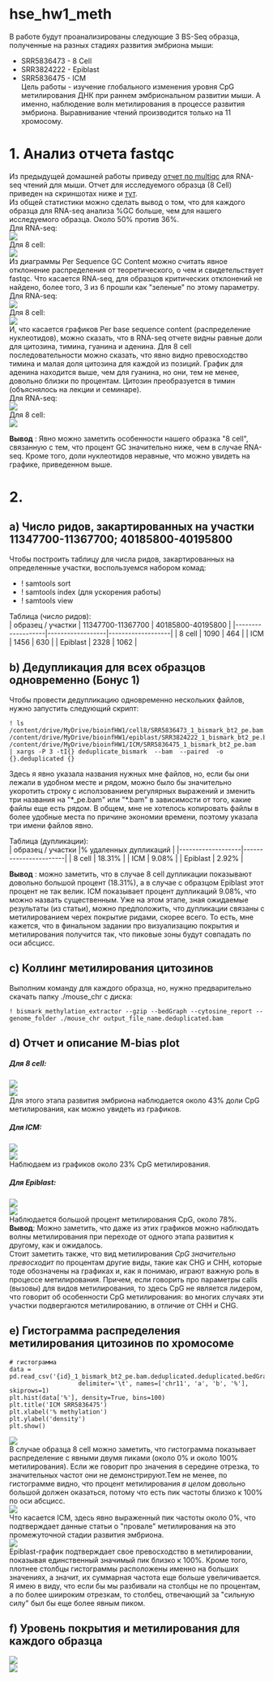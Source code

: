 # hse_hw1_meth
В работе будут проанализированы следующие 3 BS-Seq образца, полученные на разных стадиях развития эмбриона мыши:
* SRR5836473 - 8 Cell
* SRR3824222 - Epiblast
* SRR5836475 - ICM  
Цель работы - изучение глобального изменения уровня CpG метилирования ДНК при раннем эмбриональном развитии мыши. А именно, наблюдение волн метилирования в процессе развития эмбриона. Выравнивание чтений производится только на 11 хромосому.  
# 1. Анализ отчета fastqc  
Из предыдущей домашней работы приведу [отчет по multiqc](https://github.com/kseniashilova/hse_hw1_meth/blob/main/multiqc_RNA.html) для RNA-seq чтений для мыши. 
Отчет для исследуемого образца (8 Cell) приведен на скриншотах ниже и [тут](https://github.com/kseniashilova/hse_hw1_meth/blob/main/SRR5836473_1_fastqc.html).  
Из общей статистики можно сделать вывод о том, что для каждого образца для RNA-seq анализа %GC больше, чем для нашего исследуемого образца. Около 50% против 36%.  
Для RNA-seq:  
![](https://github.com/kseniashilova/hse_hw1_meth/blob/main/pic/general_stat_RNA.PNG)  
Для 8 cell:  
![](https://github.com/kseniashilova/hse_hw1_meth/blob/main/pic/general_stat_8cell.PNG)  
Из диаграммы Per Sequence GC Content можно считать явное отклонение распределения от теоретического, о чем и свидетельствует fastqc. Что касается RNA-seq, для образцов критических отклонений не найдено, более того, 3 из 6 прошли как "зеленые" по этому параметру.  
Для RNA-seq:  
![](https://github.com/kseniashilova/hse_hw1_meth/blob/main/pic/GC_RNA.PNG)  
Для 8 cell:  
![](https://github.com/kseniashilova/hse_hw1_meth/blob/main/pic/GC_8cell.PNG)    
И, что касается графиков Per base sequence content (распределение нуклеотидов), можно сказать, что в RNA-seq отчете видны равные доли для цитозина, тимина, гуанина и аденина. Для 8 cell последовательности можно сказать, что явно видно превосходство тимина и малая доля цитозина для каждой из позиций. График для аденина находится выше, чем для гуанина, но они, тем не менее, довольно близки по процентам. Цитозин преобразуется в тимин (объяснялось на лекции и семинаре).    
Для RNA-seq:  
![](https://github.com/kseniashilova/hse_hw1_meth/blob/main/pic/content_RNA.PNG)  
Для 8 cell:  
![](https://github.com/kseniashilova/hse_hw1_meth/blob/main/pic/content_8cells.PNG)  
  
**Вывод** : Явно можно заметить особенности нашего образка "8 cell", связанную с тем, что процент GC значительно ниже, чем в случае RNA-seq. Кроме того, доли нуклеотидов неравные, что можно увидеть на графике, приведенном выше.   
# 2. 
## a) Число ридов, закартированных на участки 11347700-11367700; 40185800-40195800  
Чтобы построить таблицу для числа ридов, закартированных на определенные участки, воспользуемся набором комад: 
* ! samtools sort
* ! samtools index (для ускорения работы)
* ! samtools view  
  
Таблица (число ридов):  
| образец / участки | 11347700-11367700 | 40185800-40195800 |
|-------------------|------------------|-------------------|
| 8 cell            | 1090             | 464               |
| ICM               | 1456             | 630               |
| Epiblast          | 2328             | 1062              |


## b) Дедупликация для всех образцов одновременно (Бонус 1)
Чтобы провести дедупликацию одновременно нескольких файлов, нужно запустить следующий скрипт:  
```
! ls /content/drive/MyDrive/bioinfHW1/cell8/SRR5836473_1_bismark_bt2_pe.bam /content/drive/MyDrive/bioinfHW1/epiblast/SRR3824222_1_bismark_bt2_pe.bam /content/drive/MyDrive/bioinfHW1/ICM/SRR5836475_1_bismark_bt2_pe.bam  | xargs -P 3 -tI{} deduplicate_bismark  --bam  --paired  -o {}.deduplicated {}
```
Здесь я явно указала названия нужных мне файлов, но, если бы они лежали в удобном месте и рядом, можно было бы значительно укоротить строку с исползованием регулярных выражений и зменить три названия на "\*_pe.bam" или "\*.bam" в зависимости от того, какие файлы еще есть рядом. В общем, мне не хотелось копировать файлы в более удобные места по причине экономии времени, поэтому указала три имени файлов явно.  

Таблица (дупликации):  
| образец / участки |% удаленных дупликаций |
|-------------------|-----------------------|
| 8 cell            | 18.31%                |
| ICM               | 9.08%                 |
| Epiblast          | 2.92%                 |
  
**Вывод** : можно заметить, что в случае 8 cell дупликации показывают довольно большой процент (18.31%), а в случае с образцом Epiblast этот процент не так велик. ICM показывает процент дупликаций 9.08%, что можно назвать существенным. Уже на этом этапе, зная ожидаемые результаты (из статьи), можно предположить, что дупликации связаны с метилированием черех покрытие ридами, скорее всего. То есть, мне кажется, что в финальном задании про визуализацию покрытия и метилирования получится так, что пиковые зоны будут совпадать по оси абсцисс.  
  
## c) Коллинг метилирования цитозинов
Выполним команду для каждого образца, но, нужно предварительно скачать папку ./mouse_chr  с диска:  
```
! bismark_methylation_extractor --gzip --bedGraph --cytosine_report --genome_folder ./mouse_chr output_file_name.deduplicated.bam
```
## d) Отчет и описание M-bias plot  
##### Для 8 cell:  
![](https://github.com/kseniashilova/hse_hw1_meth/blob/main/pic/mbias_SRR5836473.PNG)  
![](https://github.com/kseniashilova/hse_hw1_meth/blob/main/pic/mbias_SRR5836473_2.PNG)   
Для этого этапа развития эмбриона наблюдается около 43% доли CpG метилирования, как можно увидеть из графиков.  
##### Для ICM:
![](https://github.com/kseniashilova/hse_hw1_meth/blob/main/pic/mbias_SRR5836475.PNG)  
![](https://github.com/kseniashilova/hse_hw1_meth/blob/main/pic/mbias_SRR5836475_2.PNG)   
Наблюдаем из графиков около 23% CpG метилирования.
##### Для Epiblast:
![](https://github.com/kseniashilova/hse_hw1_meth/blob/main/pic/mbias_SRR3824222.PNG)  
![](https://github.com/kseniashilova/hse_hw1_meth/blob/main/pic/mbias_SRR3824222_2.PNG)  
Наблюдается большой процент метилирования CpG, около 78%.  
**Вывод**: Можно заметить, что даже из этих графиков можно наблюдать волны метилирования при переходе от одного этапа развития к другому, как и ожидалось.   
Стоит заметить также, что вид метилирования *CpG значительно превосходит* по процентам другие виды, такие как CHG и CHH, которые тоде обозначены на графиках и, как я понимаю, играют важную роль в процессе метилирования. Причем, если говорить про параметры calls (вызовы) для видов метилирования, то здесь CpG не является лидером, что говорит об особенности CpG метилирования: во многих случаях эти участки подвергаются метилированию, в отличие от CHH и CHG.    
## e) Гистограмма распределения метилирования цитозинов по хромосоме
```
# гистограмма
data = pd.read_csv('{id}_1_bismark_bt2_pe.bam.deduplicated.deduplicated.bedGraph', 
                   delimiter='\t', names=['chr11', 'a', 'b', '%'], skiprows=1)
plt.hist(data['%'], density=True, bins=100)
plt.title('ICM SRR5836475')
plt.xlabel('% methylation')
plt.ylabel('density')
plt.show()
```
![](https://github.com/kseniashilova/hse_hw1_meth/blob/main/pic/hist_8cell.png)   
В случае образца 8 cell можно заметить, что гистограмма показывает распределение с явными двумя пиками (около 0% и около 100% метилирования). Если же говорит про значения в середине отрезка, то значительных частот они не демонстрируют.Тем не менее, по гистограмме видно, что процент метилирования *в целом* довольно большой должен оказаться, потому что есть пик частоты близко к 100% по оси абсцисс.   
![](https://github.com/kseniashilova/hse_hw1_meth/blob/main/pic/hist_icm.png)  
Что касается ICM, здесь явно выраженный пик частоты около 0%, что подтверждает данные статьи о "провале" метилирования на это промежуточной стадии развития эмбриона.   
![](https://github.com/kseniashilova/hse_hw1_meth/blob/main/pic/hist_epiblast.png)  
Epiblast-график подтверждает свое превосходство в метилировании, показывая единственный значимый пик близко к 100%. Кроме того, плотнее столбцы гистограммы расположены именно на больших значениях, а значит, их суммарная частота еще больше увеличивается. Я имею в виду, что если бы мы разбивали на столбцы не по процентам, а по более шиироким отрезкам, то столбец, отвечающий за "сильную силу" был бы еще более явным пиком.     
## f) Уровень покрытия и метилирования для каждого образца
![](https://github.com/kseniashilova/hse_hw1_meth/blob/main/pic/image_cov.png)  
![](https://github.com/kseniashilova/hse_hw1_meth/blob/main/pic/image_meth.png)  

